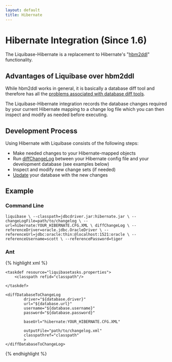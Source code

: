 ```yaml
---
layout: default
title: Hibernate
---
```


# Hibernate Integration (Since 1.6) #
The Liquibase-Hibernate is a replacement to Hibernate's "[hbm2ddl](http://www.hibernate.org/hib_docs/v3/api/org/hibernate/tool/hbm2ddl/package-summary.html)" functionality.


## Advantages of Liquibase over hbm2ddl ##
While hbm2ddl works in general, it is basically a database diff tool and therefore has all the [problems associated with database diff tools](http://blog.liquibase.org/2007/06/the-problem-with-database-diffs.html).

The Liquibase-Hibernate integration records the database changes required by your current Hibernate mapping to a change log file which you can then inspect and modify as needed before executing.

## Development Process ##
Using Hibernate with Liquibase consists of the following steps:
  - Make needed changes to your Hibernate-mapped objects
  - Run [diffChangeLog](diff.html) between your Hibernate config file and your development database (see examples below)
  - Inspect and modify new change sets (if needed)
  - [Update](Update.html) your database with the new changes

## Example ##




### Command Line ###
``
liquibase \
        --classpath=jdbcdriver.jar:hibernate.jar \
        --changeLogFile=path/to/changelog \
        --url=hibernate:YOUR_HIBERNATE.CFG.XML \
   diffChangeLog \
        --referenceDriver=oracle.jdbc.OracleDriver \
        --referenceUrl=jdbc:oracle:thin:@localhost:1521:oracle \
        --referenceUsername=scott \
        --referencePassword=tiger
``

### Ant ###
{% highlight xml %}
<target name="hibernate-update" depends="prepare">
 
    <taskdef resource="liquibasetasks.properties">
        <classpath refid="classpath"/>
 
    </taskdef>
 
    <diffDatabaseToChangeLog
            driver="${database.driver}"
            url="${database.url}"
            username="${database.username}"
            password="${database.password}"
 
            baseUrl="hibernate:YOUR_HIBERNATE.CFG.XML"
 
            outputFile="path/to/changelog.xml"
            classpathref="classpath"
            >
    </diffDatabaseToChangeLog>
</target>
{% endhighlight %}







